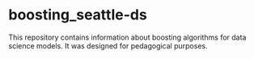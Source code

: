 # boosting_seattle-ds

This repository contains information about boosting algorithms for data science models. It was designed for pedagogical purposes.

